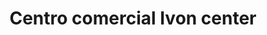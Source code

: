 ---
title: "Centro comercial Ivon center"
url: /barcelona/centro-comercial-ivon-center/
shop: centro comercial
---